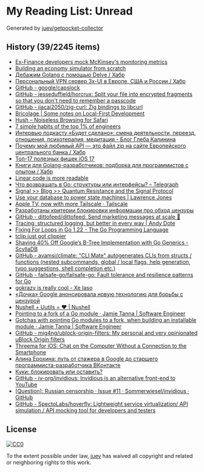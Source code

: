 # My Reading List: Unread

Generated by [juev/getpocket-collector](https://github.com/juev/getpocket-collector)

## History (39/2245 items)

- [Ex-Finance developers mock McKinsey's monitoring metrics](https://www.efinancialcareers.com/news/2023/09/mckinsey-how-to-measure-software-developer-productivity)
- [Building an economy simulator from scratch](https://thomassimon.dev/ps/4)
- [Дебажим Golang с помощью Delve / Хабр](https://habr.com/ru/companies/slurm/articles/761016/)
- [Персональный VPN сервер 3x-UI в Европе, США и России / Хабр](https://habr.com/ru/companies/hostkey/articles/758462/)
- [GitHub - google/capslock](https://github.com/google/capslock)
- [GitHub - jesseduffield/horcrux: Split your file into encrypted fragments so that you don't need to remember a passcode](https://github.com/jesseduffield/horcrux)
- [GitHub - jiacai2050/zig-curl: Zig bindings to libcurl](https://github.com/jiacai2050/zig-curl)
- [Bricolage | Some notes on Local-First Development](https://bricolage.io/some-notes-on-local-first-development/)
- [Hush – Noiseless Browsing for Safari](https://oblador.github.io/hush/)
- [7 simple habits of the top 1% of engineers](https://engineercodex.substack.com/p/7-simple-habits-of-the-top-1-of-engineers)
- [Интервью подкасту «Будет сделано»: смена деятельности, переезд, отношения, психотерапия, медитация - Блог Глеба Калинина](https://glebkalinin.ru/will-be-done-podcast/)
- [Почему мой любимый API — это файл zip на сайте Европейского центрального банка / Хабр](https://habr.com/ru/articles/761466/)
- [Топ-17 полезных фишек iOS 17](https://kod.ru/top-17-poleznyh-fishek-ios-17)
- [Книги для Golang-разработчиков: подборка для программистов с опытом / Хабр](https://habr.com/ru/companies/ru_mts/articles/761752/)
- [Linear code is more readable](https://blog.separateconcerns.com/2023-09-11-linear-code.html)
- [Что возвращать в Go: структуры или интерфейсы? – Telegraph](https://telegra.ph/CHto-vozvrashchat-v-Go-struktury-ili-interfejsy-09-19)
- [Signal >> Blog >> Quantum Resistance and the Signal Protocol](https://signal.org/blog/pqxdh/)
- [Use your database to power state machines | Lawrence Jones](https://blog.lawrencejones.dev/state-machines/index.html)
- [Apple TV, now with more Tailscale · Tailscale](https://tailscale.com/blog/apple-tv/)
- [Разработаны критерии блокировки информации про обход цензуры](https://roskomsvoboda.org/post/kriteriyi-obxoda-blockirovok/)
- [GitHub - dittofeed/dittofeed: Send marketing messages at scale 📮](https://github.com/dittofeed/dittofeed)
- [Tracing: structured logging, but better in every way | Andy Dote](https://andydote.co.uk/2023/09/19/tracing-is-better/)
- [Fixing For Loops in Go 1.22 - The Go Programming Language](https://go.dev/blog/loopvar-preview)
- [tclip just got clippier](https://tailscale.dev/blog/tclip-updates-092023)
- [Shaving 40% Off Google’s B-Tree Implementation with Go Generics - ScyllaDB](https://www.scylladb.com/2022/04/27/shaving-40-off-googles-b-tree-implementation-with-go-generics/)
- [GitHub - avamsi/climate: "CLI Mate" autogenerates CLIs from structs / functions (nested subcommands, global / local flags, help generation, typo suggestions, shell completion etc.)](https://github.com/avamsi/climate)
- [GitHub - failsafe-go/failsafe-go: Fault tolerance and resilience patterns for Go](https://github.com/failsafe-go/failsafe-go)
- [gokrazy is really cool - Xe Iaso](https://xeiaso.net/blog/gokrazy)
- [«Дочка» Google анонсировала новую технологию для борьбы с цензурой](https://pro-vpn.biz/news/tech/dochka_google_anonsirovala_novuyu_tekhnologiyu_dlya_borby_s_tsenzuroy)
- [Nushell + Uutils = ❤️ | Nushell](https://www.nushell.sh/blog/2023-09-05-why-uu.html)
- [Pointing to a fork of a Go module · Jamie Tanna | Software Engineer](https://www.jvt.me/posts/2022/07/07/go-mod-fork/)
- [Gotchas with pointing Go modules to a fork, when building an installable module · Jamie Tanna | Software Engineer](https://www.jvt.me/posts/2023/09/20/go-mod-fork-gotcha/)
- [GitHub - mig4ng/ublock-origin-filters: My personal and very opinionated uBlock Origin filters](https://github.com/mig4ng/ublock-origin-filters)
- [Threema for iOS: Chat on the Computer Without a Connection to the Smartphone](https://threema.ch/en/blog/posts/ios-new-desktop-md)
- [Алина Ерохина: путь от стажера в Google до старшего программиста-разработчика ВКонтакте](https://kod.ru/intierviu-s-alinoi-ierokhinoi-put-ot-stazhiera-v-google-do)
- [Куки: блокировать или оставить?](https://adguard.info/ru/blog/block-cookies.html)
- [GitHub - iv-org/invidious: Invidious is an alternative front-end to YouTube](https://github.com/iv-org/invidious)
- [[Question]: Russian censorship · Issue #11 · Sommerwiesel/invidious · GitHub](https://github.com/Sommerwiesel/invidious/issues/11)
- [GitHub - SpectoLabs/hoverfly: Lightweight service virtualization/ API simulation / API mocking tool for developers and testers](https://github.com/SpectoLabs/hoverfly)

## License

[![CC0](https://mirrors.creativecommons.org/presskit/buttons/88x31/svg/cc-zero.svg)](https://creativecommons.org/publicdomain/zero/1.0/)

To the extent possible under law, [juev](https://github.com/juev) has waived all copyright and related or neighboring rights to this work.
